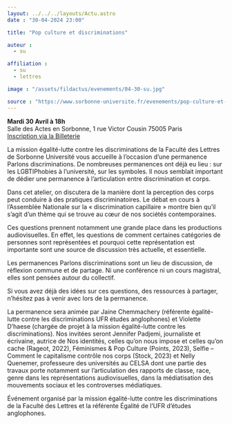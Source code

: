 ```yaml
---
layout: ../../../layouts/Actu.astro
date : "30-04-2024 23:00"

title: "Pop culture et discriminations"

auteur :
  - su

affiliation :
  - su
  - lettres

image : "/assets/fildactus/evenements/04-30-su.jpg"

source : "https://www.sorbonne-universite.fr/evenements/pop-culture-et-discriminations"
---
```


__Mardi 30 Avril à 18h__  
Salle des Actes en Sorbonne, 1 rue Victor Cousin 75005 Paris  
[Inscription via la Billeterie](https://www.billetweb.fr/permanence-parlons-discriminations3)

La mission égalité-lutte contre les discriminations de la Faculté des Lettres de Sorbonne Université vous accueille à l’occasion d’une permanence Parlons discriminations. De nombreuses permanences ont déjà eu lieu : sur les LGBTIPhobies à l’université, sur les symboles. Il nous semblait important de dédier une permanence à l’articulation entre discrimination et corps.

Dans cet atelier, on discutera de la manière dont la perception des corps peut conduire à des pratiques discriminatoires. Le débat en cours à l’Assemblée Nationale sur la « discrimination capillaire » montre bien qu’il s’agit d’un thème qui se trouve au cœur de nos sociétés contemporaines. 

Ces questions prennent notamment une grande place dans les productions audiovisuelles. En effet, les questions de comment certaines catégories de personnes sont représentées et pourquoi cette représentation est importante sont une source de discussion très actuelle, et essentielle. 

Les permanences Parlons discriminations sont un lieu de discussion, de réflexion commune et de partage. Ni une conférence ni un cours magistral, elles sont pensées autour du collectif. 

Si vous avez déjà des idées sur ces questions, des ressources à partager, n’hésitez pas à venir avec lors de la permanence. 

La permanence sera animée par Jaine Chemmachery (référente égalité-lutte contre les discriminations UFR études anglophones) et Violette D’haese (chargée de projet à la mission égalité-lutte contre les discriminations). Nos invitées seront Jennifer Padjemi, journaliste et écrivaine, autrice de Nos identités, celles qu’on nous impose et celles qu’on cache (Rageot, 2022), Féminismes & Pop Culture (Points, 2023), Selfie – Comment le capitalisme contrôle nos corps (Stock, 2023)  et Nelly Quenemer, professeure des universités au CELSA dont une partie des travaux porte notamment sur l’articulation des rapports de classe, race, genre dans les représentations audiovisuelles, dans la médiatisation des mouvements sociaux et les controverses médiatiques.

Événement organisé par la mission égalité-lutte contre les discriminations de la Faculté des Lettres et la référente Égalité de l’UFR d’études anglophones.